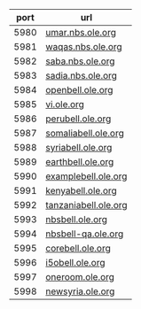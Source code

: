 port | url
---|---
5980 | [umar.nbs.ole.org](http://umar.nbs.ole.org)
5981 | [waqas.nbs.ole.org](http://waqas.nbs.ole.org)
5982 | [saba.nbs.ole.org](http://saba.nbs.ole.org)
5983 | [sadia.nbs.ole.org](http://sadia.nbs.ole.org)
5984 | [openbell.ole.org](http://openbell.ole.org)
5985 | [vi.ole.org](http://vi.ole.org)
5986 | [perubell.ole.org](http://perubell.ole.org)
5987 | [somaliabell.ole.org](http://somaliabell.ole.org)
5988 | [syriabell.ole.org](http://syriabell.ole.org)
5989 | [earthbell.ole.org](http://earthbell.ole.org)
5990 | [examplebell.ole.org](http://examplebell.ole.org)
5991 | [kenyabell.ole.org](http://kenyabell.ole.org)
5992 | [tanzaniabell.ole.org](http://tanzaniabell.ole.org)
5993 | [nbsbell.ole.org](http://nbsbell.ole.org)
5994 | [nbsbell-qa.ole.org](http://nbsbell-qa.ole.org)
5995 | [corebell.ole.org](http://corebell.ole.org)
5996 | [i5obell.ole.org](http://i5obell.ole.org)
5997 | [oneroom.ole.org](http://oneroom.ole.org)
5998 | [newsyria.ole.org](http://newsyria.ole.org)
